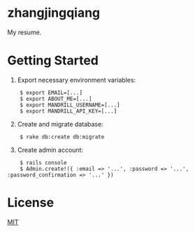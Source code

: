zhangjingqiang
==============

My resume.

# Getting Started

1. Export necessary environment variables:

```
    $ export EMAIL=[...]
    $ export ABOUT_ME=[...]
    $ export MANDRILL_USERNAME=[...]
    $ export MANDRILL_API_KEY=[...]
```

2. Create and migrate database:

```
    $ rake db:create db:migrate
```

3. Create admin account:

```
    $ rails console
    $ Admin.create!({ :email => '...', :password => '...', :password_confirmation => '...' })
```

# License

[MIT](http://opensource.org/licenses/MIT)
